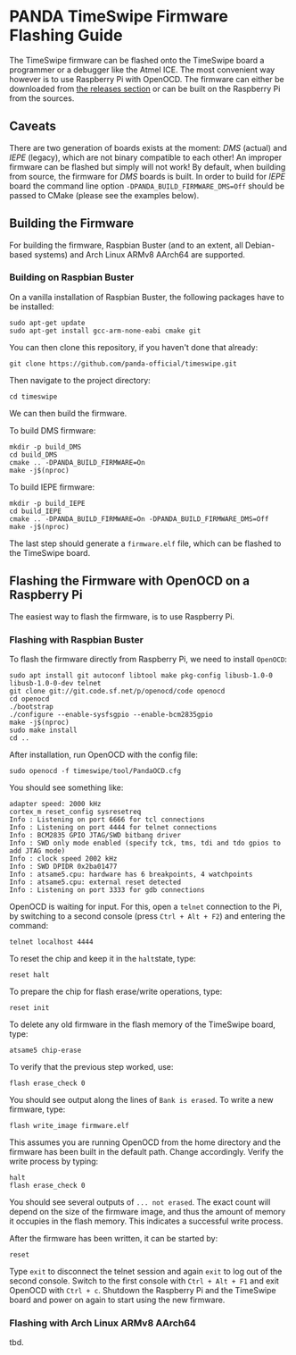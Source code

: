 ﻿# PANDA TimeSwipe Firmware Flashing Guide

The TimeSwipe firmware can be flashed onto the TimeSwipe board a programmer or
a debugger like the Atmel ICE. The most convenient way however is to use
Raspberry Pi with OpenOCD. The firmware can either be downloaded from
[the releases section](https://github.com/panda-official/TimeSwipe/releases) or
can be built on the Raspberry Pi from the sources.

## Caveats

There are two generation of boards exists at the moment: *DMS* (actual) and
*IEPE* (legacy), which are not binary compatible to each other! An improper
firmware can be flashed but simply will not work! By default, when building
from source, the firmware for *DMS* boards is built. In order to build for
*IEPE* board the command line option `-DPANDA_BUILD_FIRMWARE_DMS=Off` should
be passed to CMake (please see the examples below).

## Building the Firmware

For building the firmware, Raspbian Buster (and to an extent, all Debian-based
systems) and Arch Linux ARMv8 AArch64 are supported.

### Building on Raspbian Buster

On a vanilla installation of Raspbian Buster, the following packages have to be
installed:

```
sudo apt-get update
sudo apt-get install gcc-arm-none-eabi cmake git
```

You can then clone this repository, if you haven't done that already:

```
git clone https://github.com/panda-official/timeswipe.git
```

Then navigate to the project directory:

```
cd timeswipe
```

We can then build the firmware.

To build DMS firmware:

```
mkdir -p build_DMS
cd build_DMS
cmake .. -DPANDA_BUILD_FIRMWARE=On
make -j$(nproc)
```

To build IEPE firmware:

```
mkdir -p build_IEPE
cd build_IEPE
cmake .. -DPANDA_BUILD_FIRMWARE=On -DPANDA_BUILD_FIRMWARE_DMS=Off
make -j$(nproc)
```

The last step should generate a `firmware.elf` file, which can be flashed to
the TimeSwipe board.

## Flashing the Firmware with OpenOCD on a Raspberry Pi

The easiest way to flash the firmware, is to use Raspberry Pi.

### Flashing with Raspbian Buster

To flash the firmware directly from Raspberry Pi, we need to install `OpenOCD`:

```
sudo apt install git autoconf libtool make pkg-config libusb-1.0-0 libusb-1.0-0-dev telnet
git clone git://git.code.sf.net/p/openocd/code openocd
cd openocd
./bootstrap
./configure --enable-sysfsgpio --enable-bcm2835gpio
make -j$(nproc)
sudo make install
cd ..
```

After installation, run OpenOCD with the config file:

```
sudo openocd -f timeswipe/tool/PandaOCD.cfg
```

You should see something like:

```
adapter speed: 2000 kHz
cortex_m reset_config sysresetreq
Info : Listening on port 6666 for tcl connections
Info : Listening on port 4444 for telnet connections
Info : BCM2835 GPIO JTAG/SWD bitbang driver
Info : SWD only mode enabled (specify tck, tms, tdi and tdo gpios to add JTAG mode)
Info : clock speed 2002 kHz
Info : SWD DPIDR 0x2ba01477
Info : atsame5.cpu: hardware has 6 breakpoints, 4 watchpoints
Info : atsame5.cpu: external reset detected
Info : Listening on port 3333 for gdb connections
```

OpenOCD is waiting for input.
For this, open a `telnet` connection to the Pi, by switching to a second console
(press `Ctrl + Alt + F2`) and entering the command:

```
telnet localhost 4444
```

To reset the chip and keep it in the `halt`state, type:

```
reset halt
```

To prepare the chip for flash erase/write operations, type:

```
reset init
```

To delete any old firmware in the flash memory of the TimeSwipe board, type:

```
atsame5 chip-erase
```

To verify that the previous step worked, use:

```
flash erase_check 0
```

You should see output along the lines of `Bank is erased`. To write a new
firmware, type:

```
flash write_image firmware.elf
```

This assumes you are running OpenOCD from the home directory and the firmware
has been built in the default path. Change accordingly. Verify the write process
by typing:

```
halt
flash erase_check 0
```

You should see several outputs of `... not erased`.
The exact count will depend on the size of the firmware image, and thus the
amount of memory it occupies in the flash memory. This indicates a successful
write process.

After the firmware has been written, it can be started by:

```
reset
```

Type `exit` to disconnect the telnet session and again `exit` to log out of the
second console. Switch to the first console with `Ctrl + Alt + F1` and exit
OpenOCD with `Ctrl + c`. Shutdown the Raspberry Pi and the TimeSwipe board and
power on again to start using the new firmware.

### Flashing with Arch Linux ARMv8 AArch64

tbd.
